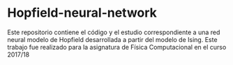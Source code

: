# Hopfield-neural-network
Este repositorio contiene el código y el estudio correspondiente a una red neural modelo de Hopfield desarrollada a partir del modelo de Ising. Este trabajo fue realizado para la asignatura de Física Computacional en el curso 2017/18

